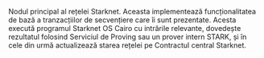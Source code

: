 Nodul principal al rețelei Starknet. Aceasta implementează funcționalitatea de bază a tranzacțiilor de secvențiere care îi sunt prezentate. Acesta execută programul Starknet OS Cairo cu intrările relevante, dovedește rezultatul folosind Serviciul de Proving sau un prover intern STARK, și în cele din urmă actualizează starea rețelei pe Contractul central Starknet.